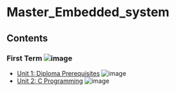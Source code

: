 # Master_Embedded_system
## Contents

### First Term ![image](https://progress-bar.dev/2/?title=Done)

- [Unit 1: Diploma Prerequisites](https://github.com/AhmeddRadwan/Master_Embedded_system) ![image](https://progress-bar.dev/100/?title=No_Assignments&color=bababa)
- [Unit 2: C Programming](unit_2) ![image](https://progress-bar.dev/25/)
